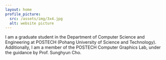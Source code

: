 ```yaml
---
layout: home
profile_picture:
  src: /assets/img/3x4.jpg
  alt: website picture
---
```


<p>
I am a graduate student in the Department of Computer Science and Engineering at POSTECH (Pohang University of Science and Technology). Additionally, I am a member of the POSTECH Computer Graphics Lab, under the guidance by Prof. Sunghyun Cho.
</p>